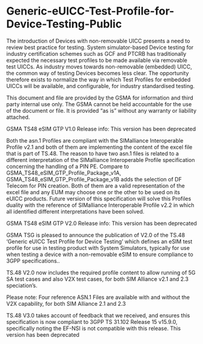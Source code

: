 # Generic-eUICC-Test-Profile-for-Device-Testing-Public
The introduction of Devices with non-removable UICC presents a need to review best practice for testing. System simulator-based 
Device testing for industry certification schemes such as GCF and PTCRB has traditionally expected the necessary test profiles
to be made available via removable test UICCs. As industry moves towards non-removable (embedded) UICC, the common way of testing
Devices becomes less clear. The opportunity therefore exists to normalize the way in which Test Profiles for embedded UICCs will be
available, and configurable, for industry standardised testing.


This document and file are provided by the GSMA for information and third party internal use only.
The GSMA cannot be held accountable for the use of the document or file.
It is provided “as is” without any warranty or liability attached.


GSMA TS48 eSIM GTP V1.0 Release info: This version has been deprecated

Both the asn.1 Profiles are compliant with the SIMalliance Interoperable Profile v2.1 and both of them are implementing the content of the excel file that is part of TS.48.
The reason to have two asn.1 files is related to a different interpretation of the SIMalliance Interoperable Profile specification concerning the handling of a PIN PE.
Compare to GSMA_TS48_eSIM_GTP_Profile_Package_v1A, GSMA_TS48_eSIM_GTP_Profile_Package_v1B adds the selection of DF Telecom for PIN creation.
Both of them are a valid representation of the excel file and any EUM may choose one or the other to be used on its eUICC products.
Future version of this specification will solve this Profiles duality with the reference of SIMalliance Interoperable Profile v2.2 in which all identified different interpretations have been solved.

GSMA TS48 eSIM GTP V2.0 Release info: This version has been deprecated

GSMA TSG is pleased to announce the publication of V2.0 of the TS.48 ‘Generic eUICC Test Profile for Device Testing’ which defines an eSIM test profile for use in testing product with System Simulators, typically for use when testing a device with a non-removable eSIM to ensure  compliance to 3GPP specifications..

TS.48 V2.0 now includes the required profile content to allow running of 5G SA test cases and also V2X test cases, for both SIM Alliance v2.1 and 2.3 speciation’s.

Please note: Four reference  ASN.1 Files are available with and without the V2X capability, for both SIM Alliance 2.1 and 2.3

TS.48 V3.0 takes account of feedback that we received, and ensures this specification is now compliant to 3GPP TS 31.102 Release 15 v15.9.0, specifically noting the EF-NSI is not compatible with this release. This version has been deprecated


